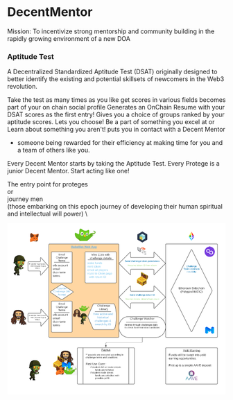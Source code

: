 # DecentMentor
Mission: To incentivize strong mentorship and community building in the rapidly growing environment of a new DOA



### Aptitude Test
A Decentralized Standardized Aptitude Test (DSAT) originally designed to better identify the existing and potential
skillsets of newcomers in the Web3 revolution.

Take the test as many times as you like
get scores in various fields
becomes part of your on chain social profile
Generates an OnChain Resume with your DSAT scores as the first entry!
Gives you a choice of groups ranked by your aptitude scores.
Lets you choose! Be a part of something you excel at or Learn about something you aren't!
puts you in contact with a Decent Mentor
  - someone being rewarded for their efficiency at making time for you and a team of others like you.



Every Decent Mentor starts by taking the Aptitude Test.  Every Protege is a junior Decent Mentor. Start acting like one!

The entry point for proteges \
or \
journey men \
(those embarking on this epoch journey of developing their human spiritual and  intellectual will power) \


![Use Case Diagram](https://github.com/TheJollyLaMa/BabelBet/blob/41b6918efa809c1b135d583881f30ae4071735d3/Use_Case_Diagram.png)
